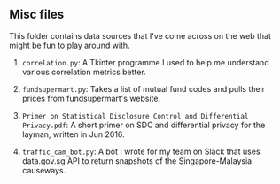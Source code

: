 ## Misc files  

This folder contains data sources that I've come across on the web that might be fun to play around with.    

1. `correlation.py`: A Tkinter programme I used to help me understand various correlation metrics better.  

2. `fundsupermart.py`: Takes a list of mutual fund codes and pulls their prices from fundsupermart's website.    

3. `Primer on Statistical Disclosure Control and Differential Privacy.pdf`: A short primer on SDC and differential privacy for the layman, written in Jun 2016.  

4. `traffic_cam_bot.py`: A bot I wrote for my team on Slack that uses data.gov.sg API to return snapshots of the Singapore-Malaysia causeways.  

